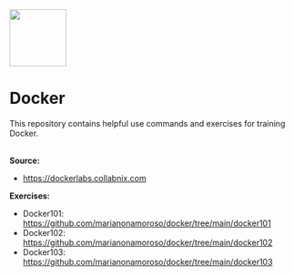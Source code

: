 <img src="https://cdn.iconscout.com/icon/free/png-256/docker-2752207-2285024.png" width=100 height="100"/>
<h1>Docker</h1>
This repository contains helpful use commands and exercises for training Docker.<br><br>

<b>Source:</b><br> 

- https://dockerlabs.collabnix.com

<b>Exercises:</b><br> 

- Docker101: https://github.com/marianonamoroso/docker/tree/main/docker101
- Docker102: https://github.com/marianonamoroso/docker/tree/main/docker102
- Docker103: https://github.com/marianonamoroso/docker/tree/main/docker103